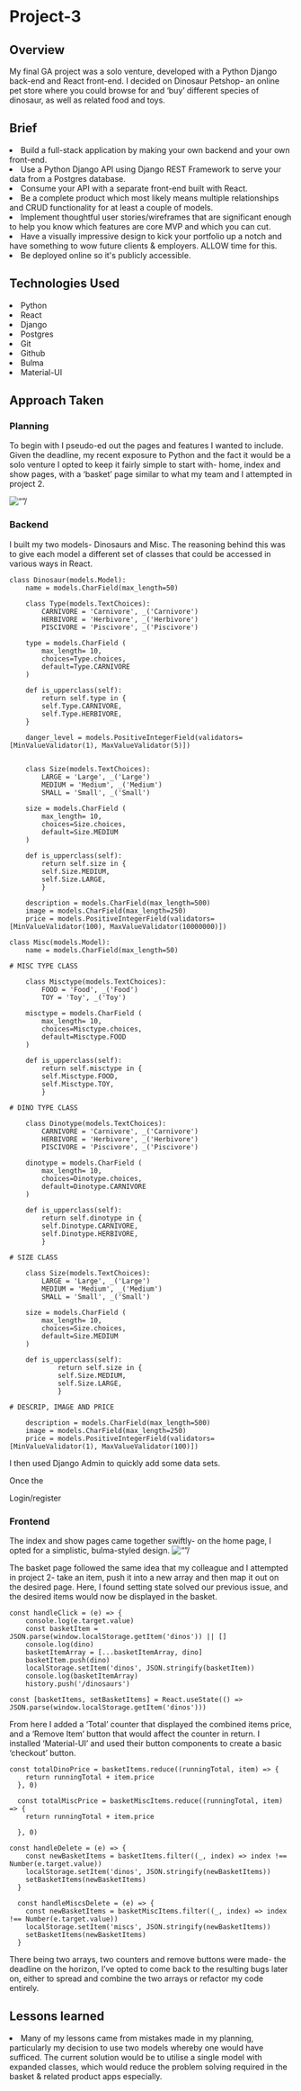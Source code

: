 # Project-3 

<h2>Overview</h2>

<p>My final GA project was a solo venture, developed with a Python Django back-end and React front-end. I decided on Dinosaur Petshop- an online pet store where you could browse for and ‘buy’ different species of dinosaur, as well as related food and toys.</p>

<h2>Brief</h2>

<li>Build a full-stack application by making your own backend and your own front-end.</li>
<li>Use a Python Django API using Django REST Framework to serve your data from a Postgres database.</li>
<li>Consume your API with a separate front-end built with React.</li>
<li>Be a complete product which most likely means multiple relationships and CRUD functionality for at least a couple of models.</li>
<li>Implement thoughtful user stories/wireframes that are significant enough to help you know which features are core MVP and which you can cut.</li>
<li>Have a visually impressive design to kick your portfolio up a notch and have something to wow future clients & employers. ALLOW time for this.</li>
<li>Be deployed online so it's publicly accessible.</li>


<h2>Technologies Used</h2>

<li>Python</li>
<li>React</li>
<li>Django</li>
<li>Postgres</li>
<li>Git</li>
<li>Github</li>
<li>Bulma</li>
<li>Material-UI</li>

<h2>Approach Taken</h2>

<h3>Planning</h3>

<p>To begin with I pseudo-ed out the pages and features I wanted to include. Given the deadline, my recent exposure to Python and the fact it would be a solo venture I opted to keep it fairly simple to start with- home, index and show pages, with a ‘basket’ page similar to what my team and I attempted in project 2.</p>

<img src=“” alt=“”/>

<h3>Backend</h3>

<p>I built my two models- Dinosaurs and Misc. The reasoning behind this was to give each model a different set of classes that could be accessed in various ways in React. </p>

```
class Dinosaur(models.Model):
    name = models.CharField(max_length=50)

    class Type(models.TextChoices):
        CARNIVORE = 'Carnivore', _('Carnivore')
        HERBIVORE = 'Herbivore', _('Herbivore')
        PISCIVORE = 'Piscivore', _('Piscivore')

    type = models.CharField (
        max_length= 10,
        choices=Type.choices,
        default=Type.CARNIVORE
    )

    def is_upperclass(self):
        return self.type in {
        self.Type.CARNIVORE,
        self.Type.HERBIVORE,
    }

    danger_level = models.PositiveIntegerField(validators=[MinValueValidator(1), MaxValueValidator(5)])

  
    class Size(models.TextChoices):
        LARGE = 'Large', _('Large')
        MEDIUM = 'Medium', _('Medium')
        SMALL = 'Small', _('Small')

    size = models.CharField (
        max_length= 10,
        choices=Size.choices,
        default=Size.MEDIUM
    )

    def is_upperclass(self):
        return self.size in {
        self.Size.MEDIUM,
        self.Size.LARGE,
        }

    description = models.CharField(max_length=500)
    image = models.CharField(max_length=250)
    price = models.PositiveIntegerField(validators=[MinValueValidator(100), MaxValueValidator(10000000)])

```

```
class Misc(models.Model):
    name = models.CharField(max_length=50)

# MISC TYPE CLASS

    class Misctype(models.TextChoices):
        FOOD = 'Food', _('Food')
        TOY = 'Toy', _('Toy')

    misctype = models.CharField (
        max_length= 10,
        choices=Misctype.choices,
        default=Misctype.FOOD
    )

    def is_upperclass(self):
        return self.misctype in {
        self.Misctype.FOOD,
        self.Misctype.TOY,
        }

# DINO TYPE CLASS

    class Dinotype(models.TextChoices):
        CARNIVORE = 'Carnivore', _('Carnivore')
        HERBIVORE = 'Herbivore', _('Herbivore')
        PISCIVORE = 'Piscivore', _('Piscivore')

    dinotype = models.CharField (
        max_length= 10,
        choices=Dinotype.choices,
        default=Dinotype.CARNIVORE
    )

    def is_upperclass(self):
        return self.dinotype in {
        self.Dinotype.CARNIVORE,
        self.Dinotype.HERBIVORE,
        }

# SIZE CLASS

    class Size(models.TextChoices):
        LARGE = 'Large', _('Large')
        MEDIUM = 'Medium', _('Medium')
        SMALL = 'Small', _('Small')

    size = models.CharField (
        max_length= 10,
        choices=Size.choices,
        default=Size.MEDIUM
    )

    def is_upperclass(self):
            return self.size in {
            self.Size.MEDIUM,
            self.Size.LARGE,
            }

# DESCRIP, IMAGE AND PRICE

    description = models.CharField(max_length=500)
    image = models.CharField(max_length=250)
    price = models.PositiveIntegerField(validators=[MinValueValidator(1), MaxValueValidator(100)])

```
<p>I then used Django Admin to quickly add some data sets.</p>

Once the

Login/register

<h3>Frontend</h3>

<p>The index and show pages came together swiftly- on the home page, I opted for a simplistic, bulma-styled design.

<img src=“” alt=“”/>



<p>The basket page followed the same idea that my colleague and I attempted in project 2- take an item, push it into a new array and then map it out on the desired page. Here, I found setting state solved our previous issue, and the desired items would now be displayed in the basket.</p>

```
const handleClick = (e) => {
    console.log(e.target.value)
    const basketItem = JSON.parse(window.localStorage.getItem('dinos')) || []
    console.log(dino)
    basketItemArray = [...basketItemArray, dino]
    basketItem.push(dino)
    localStorage.setItem('dinos', JSON.stringify(basketItem))
    console.log(basketItemArray)
    history.push('/dinosaurs')
```
```
const [basketItems, setBasketItems] = React.useState(() => JSON.parse(window.localStorage.getItem('dinos')))

```

<p>From here I added a ‘Total’ counter that displayed the combined items price, and a ‘Remove Item’ button that would affect the counter in return. I installed ‘Material-UI’ and used their button components to create a basic ‘checkout’ button.</p>

```
const totalDinoPrice = basketItems.reduce((runningTotal, item) => {
    return runningTotal + item.price
  }, 0)

  const totalMiscPrice = basketMiscItems.reduce((runningTotal, item) => {
    return runningTotal + item.price
    
  }, 0)

```

```
const handleDelete = (e) => {
    const newBasketItems = basketItems.filter((_, index) => index !== Number(e.target.value))
    localStorage.setItem('dinos', JSON.stringify(newBasketItems))
    setBasketItems(newBasketItems)
  }

  const handleMiscsDelete = (e) => {
    const newBasketItems = basketMiscItems.filter((_, index) => index !== Number(e.target.value))
    localStorage.setItem('miscs', JSON.stringify(newBasketItems))
    setBasketItems(newBasketItems)
  }

```
<p> There being two arrays, two counters and remove buttons were made- the deadline on the horizon, I’ve opted to come back to the resulting bugs later on, either to spread and combine the two arrays or refactor my code entirely.</p>

<h2>Lessons learned</h2>

<li>Many of my lessons came from mistakes made in my planning, particularly my decision to use two models whereby one would have sufficed. The current solution would be to utilise a single model with expanded classes, which would reduce the problem solving required in the basket & related product apps especially.</li>

